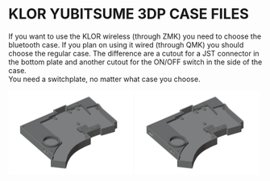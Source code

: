 # KLOR YUBITSUME 3DP CASE FILES 

If you want to use the KLOR wireless (through ZMK) you need to choose the bluetooth case. If you plan on using it wired (through QMK) you should choose the regular case. The difference are a cutout for a JST connector in the bottom plate and another cutout for the ON/OFF switch in the side of the case.\
You need a switchplate, no matter what case you choose.

[<img alt="yubitsume" width="49%" src="/case/docs/images/yubitsume_3dp.png" title="yubitsume" />](/case/3DP/yubitsume/regular/)
[<img alt="yubitsume bluetooth" width="49%" src="/case/docs/images/yubitsume_3dp_ble.png" title="yubitsume bluetooth" />](/case/3DP/yubitsume/bluetooth/)